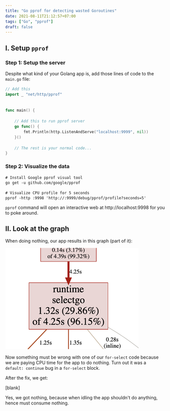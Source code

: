 ```yaml
---
title: "Go pprof for detecting wasted Goroutines"
date: 2021-08-11T21:12:57+07:00
tags: ["Go", "pprof"]
draft: false
---
```


## I. Setup `pprof`

### Step 1: Setup the server

Despite what kind of your Golang app is, add those lines of code to the
 `main.go` file:

```go
// Add this
import _ "net/http/pprof"


func main() {

    // Add this to run pprof server
    go func() {
        fmt.Println(http.ListenAndServe("localhost:9999", nil))
    }()

    // The rest is your normal code...
}
```

### Step 2: Visualize the data

```shell
# Install Google pprof visual tool
go get -u github.com/google/pprof

# Visualize CPU profile for 5 seconds
pprof -http :9998 'http://:9999/debug/pprof/profile?seconds=5'
```

`pprof` command will open an interactive web at http://localhost:9998 for
you to poke around.


## II. Look at the graph

When doing nothing, our app results in this graph (part of it):

![](/profile1.png)

Now something must be wrong with one of our `for-select` code because we
are paying CPU time for the app to do nothing. Turn out it was a
 `default: continue` bug in a `for-select` block.
 
After the fix, we get:

[blank]

Yes, we got nothing, because when idling the app shouldn't do anything,
hence must consume nothing.
